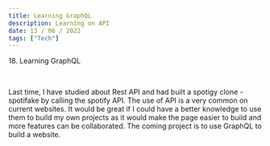 ```yaml
---
title: Learning GraphQL 
description: Learning on API
date: 13 / 06 / 2022
tags: ["Tech"]
---
```


<p>18. Learning GraphQL</p>

<br/>
<p> Last time, I have studied about Rest API and had built a spotigy clone - spotifake by calling the spotify API. The use of API is a very common on current websites. It would be great if I could have a better knowledge to use them to build my own projects as it would make the page easier to build and more features can be collaborated. The coming project is to use GraphQL to build a website.
</p>
